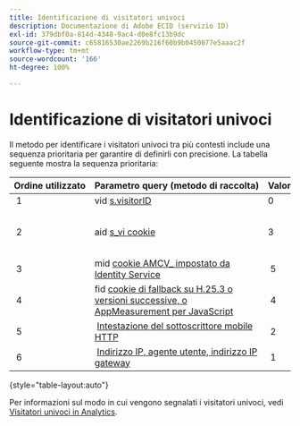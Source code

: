 ```yaml
---
title: Identificazione di visitatori univoci
description: Documentazione di Adobe ECID (servizio ID)
exl-id: 379dbf0a-814d-4348-9ac4-d0e8fc13b9dc
source-git-commit: c65816530ae2269b216f60b9b0450077e5aaac2f
workflow-type: tm+mt
source-wordcount: '166'
ht-degree: 100%

---
```


# Identificazione di visitatori univoci

Il metodo per identificare i visitatori univoci tra più contesti include una sequenza prioritaria per garantire di definirli con precisione. La tabella seguente mostra la sequenza prioritaria:

| Ordine utilizzato | Parametro query (metodo di raccolta) | Valore della colonna post_visid_type | Presente quando |
|---|---|---|---|
|  1  | vid [s.visitorID](https://experienceleague.adobe.com/docs/analytics/implementation/vars/config-vars/visitorid.html?lang=it)  | 0  | `s.visitorID` è impostato. |
|  2  | aid [s_vi cookie](https://experienceleague.adobe.com/docs/core-services/interface/administration/ec-cookies/cookies-analytics.html?lang=it#section-5d50a078de444d12b7d927d68ff3b679)  | 3  | Il visitatore aveva un cookie s_vi esistente prima che tu implementassi il servizio ID visitatore, oppure hai configurato un [periodo di tolleranza](https://experienceleague.adobe.com/docs/id-service/using/reference/analytics-reference/grace-period.html?lang=it) per il servizio ID visitatore.  |
|  3  | mid [cookie AMCV_ impostato da Identity Service](../introduction/cookies.md)  |  5  |  Il browser del visitatore accetta i cookie (di prima parte) e [!DNL Identity Service] viene distribuito.  |
|  4  | fid [cookie di fallback su H.25.3 o versioni successive, o AppMeasurement per JavaScript](https://experienceleague.adobe.com/docs/core-services/interface/administration/ec-cookies/cookies-analytics.html?lang=it#section-65e33f9bfc264959ac1513e2f4b10ac7)  |  4  |  Il browser del visitatore accetta i cookie (di prima parte).  |
|  5  |  [Intestazione del sottoscrittore mobile HTTP](https://experienceleague.adobe.com/docs/analytics/export/analytics-data-feed/data-feed-contents/datafeeds-reference.html?lang=it)  |  2  |  Il dispositivo è riconosciuto come dispositivo mobile.  |
|  6  |  [Indirizzo IP, agente utente, indirizzo IP gateway](https://experienceleague.adobe.com/docs/analytics/components/metrics/unique-visitors.html?lang=it)  |  1  |  Il browser del visitatore non accetta i cookie. |

{style="table-layout:auto"}

Per informazioni sul modo in cui vengono segnalati i visitatori univoci, vedi [Visitatori univoci in Analytics](https://experienceleague.adobe.com/docs/analytics/components/metrics/unique-visitors.html?lang=it).
